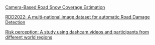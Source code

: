 [Camera-Based Road Snow Coverage Estimation](https://openaccess.thecvf.com/content/ICCV2023W/BRAVO/papers/Cordes_Camera-Based_Road_Snow_Coverage_Estimation_ICCVW_2023_paper.pdf)

[RDD2022: A multi-national image dataset for automatic Road Damage Detection](https://www.researchgate.net/publication/363668453_RDD2022_A_multi-national_image_dataset_for_automatic_Road_Damage_Detection)

[Risk perception: A study using dashcam videos and participants from different world regions](https://www.tandfonline.com/doi/full/10.1080/15389588.2020.1762871)